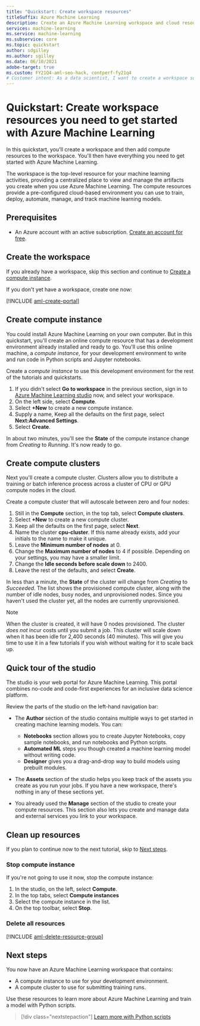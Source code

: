 ```yaml
---
title: "Quickstart: Create workspace resources"
titleSuffix: Azure Machine Learning
description: Create an Azure Machine Learning workspace and cloud resources that can be used to train machine learning models.
services: machine-learning
ms.service: machine-learning
ms.subservice: core
ms.topic: quickstart
author: sdgilley
ms.author: sgilley
ms.date: 06/10/2021
adobe-target: true
ms.custom: FY21Q4-aml-seo-hack, contperf-fy21q4
# Customer intent: As a data scientist, I want to create a workspace so that I can start to use Azure Machine Learning.
---
```


# Quickstart: Create workspace resources you need to get started with Azure Machine Learning

In this quickstart, you'll create a workspace and then add compute resources to the workspace. You'll then have everything you need to get started with Azure Machine Learning.  

The workspace is the top-level resource for your machine learning activities, providing a centralized place to view and manage the artifacts you create when you use Azure Machine Learning. The compute resources provide a pre-configured cloud-based environment you can use to train, deploy, automate, manage, and track machine learning models.


## Prerequisites

- An Azure account with an active subscription. [Create an account for free](https://azure.microsoft.com/free/?WT.mc_id=A261C142F).

## Create the workspace

If you  already have a workspace, skip this section and continue to [Create a compute instance](#instance).

If you don't yet have a workspace, create one now:

[!INCLUDE [aml-create-portal](../../includes/aml-create-in-portal.md)]

## <a name="instance"></a> Create compute instance

You could install Azure Machine Learning on your own computer.  But in this quickstart, you'll create an online compute resource that has a development environment already installed and ready to go.  You'll use this online machine, a *compute instance*, for your development environment to write and run code in Python scripts and Jupyter notebooks.

Create a *compute instance* to use this development environment for the rest of the tutorials and quickstarts.

1. If you didn't select **Go to workspace** in the previous section, sign in to [Azure Machine Learning studio](https://ml.azure.com) now, and select your workspace.
1. On the left side, select **Compute**.
1. Select **+New** to create a new compute instance.
1. Supply a name, Keep all the defaults on the first page, select **Next:Advanced Settings**.
1. Select **Create**.
 
In about two minutes, you'll see the **State** of the compute instance change from *Creating* to *Running*.  It's now ready to go.  

## <a name="cluster"></a> Create compute clusters

Next you'll create a compute cluster.  Clusters allow you to distribute a training or batch inference process across a cluster of CPU or GPU compute nodes in the cloud.

Create a compute cluster that will autoscale between zero and four nodes:

1. Still in the **Compute** section, in the top tab, select **Compute clusters**.
1. Select **+New** to create a new compute cluster.
1. Keep all the defaults on the first page, select **Next**.
1. Name the cluster **cpu-cluster**.  If this name already exists, add your initials to the name to make it unique.
1. Leave the **Minimum number of nodes** at 0.
1. Change the **Maximum number of nodes** to 4 if possible.  Depending on your settings, you may have a smaller limit.
1. Change the **Idle seconds before scale down** to 2400.
1. Leave the rest of the defaults, and select **Create**.

In less than a minute, the **State** of the cluster will change from *Creating* to *Succeeded*.  The list shows the provisioned compute cluster, along with the number of idle nodes, busy nodes, and unprovisioned nodes.  Since you haven't used the cluster yet, all the nodes are currently unprovisioned. 

> [!NOTE]
> When the cluster is created, it will have 0 nodes provisioned. The cluster *does not* incur costs until you submit a job. This cluster will scale down when it has been idle for 2,400 seconds (40 minutes).  This will give you time to use it in a few tutorials if you wish without waiting for it to scale back up.

## <a name="studio"></a> Quick tour of the studio

The studio is your web portal for Azure Machine Learning. This portal combines no-code and code-first experiences for an inclusive data science platform.

Review the parts of the studio on the left-hand navigation bar:

* The **Author** section of the studio contains multiple ways to get started in creating machine learning models.  You can:

    * **Notebooks** section allows you to create Jupyter Notebooks, copy sample notebooks, and run notebooks and Python scripts.
    * **Automated ML** steps you though created a machine learning model without writing code.
    * **Designer** gives you a drag-and-drop way to build models using prebuilt modules.

* The **Assets** section of the studio helps you keep track of the assets you create as you run your jobs.  If you have a new workspace, there's nothing in any of these sections yet.

* You already used the **Manage** section of the studio to create your compute resources.  This section also lets you create and manage  data and external services you link to your workspace.  

## <a name="clean-up"></a>Clean up resources

If you plan to continue now to the next tutorial, skip to [Next steps](#next-steps).

### Stop compute instance

If you're not going to use it now, stop the compute instance:

1. In the studio, on the left, select **Compute**.
1. In the top tabs, select **Compute instances**
1. Select the compute instance in the list.
1. On the top toolbar, select **Stop**.

### Delete all resources

[!INCLUDE [aml-delete-resource-group](../../includes/aml-delete-resource-group.md)]

## Next steps

You now have an Azure Machine Learning workspace that contains:

- A compute instance to use for your development environment.
- A compute cluster to use for submitting training runs.

Use these resources to learn more about Azure Machine Learning and train a model with Python scripts.

> [!div class="nextstepaction"]
> [Learn more with Python scripts](tutorial-1st-experiment-hello-world.md)
>
